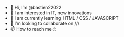 - 👋 Hi, I’m @bastien22022
- 👀 I am interested in IT, new innovations
- 🌱 I am currently learning HTML / CSS / JAVASCRIPT
- 💞️ I’m looking to collaborate on ///
- 📫 How to reach me 🙄

<!---
bastien22022/bastien22022 is a ✨ special ✨ repository because its `README.md` (this file) appears on your GitHub profile.
You can click the Preview link to take a look at your changes.
--->
